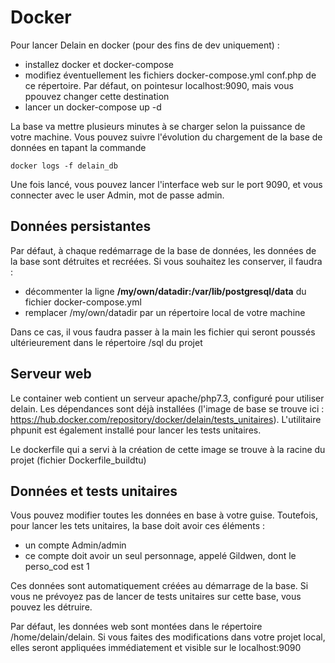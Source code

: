 # Docker

Pour lancer Delain en docker (pour des fins de dev uniquement) :
- installez docker et docker-compose
- modifiez éventuellement les fichiers docker-compose.yml conf.php de ce répertoire. Par défaut, on pointesur localhost:9090, mais vous ppouvez changer cette destination
- lancer un docker-compose up -d

La base va mettre plusieurs minutes à se charger selon la puissance de votre machine.
Vous pouvez suivre l'évolution du chargement de la base de données en tapant la commande
```$xslt
docker logs -f delain_db
```

Une fois lancé, vous pouvez lancer l'interface web sur le port 9090, et vous connecter avec le user Admin, mot de passe admin.

## Données persistantes

Par défaut, à chaque redémarrage de la base de données, les données de la base sont détruites et recréées. 
Si vous souhaitez les conserver, il faudra :
- décommenter la ligne **/my/own/datadir:/var/lib/postgresql/data** du fichier docker-compose.yml
- remplacer /my/own/datadir par un répertoire local de votre machine

Dans ce cas, il vous faudra passer à la main les fichier qui seront poussés ultérieurement dans le répertoire /sql du projet

## Serveur web

Le container web contient un serveur apache/php7.3, configuré pour utiliser delain. Les dépendances sont déjà installées (l'image de base se trouve ici : https://hub.docker.com/repository/docker/delain/tests_unitaires).
L'utilitaire phpunit est également installé pour lancer les tests unitaires.

Le dockerfile qui a servi à la création de cette image se trouve à la racine du projet (fichier Dockerfile_buildtu)

## Données et tests unitaires

Vous pouvez modifier toutes les données en base à votre guise. Toutefois, pour lancer les tets unitaires, la base doit avoir ces éléments :
- un compte Admin/admin
- ce compte doit avoir un seul personnage, appelé Gildwen, dont le perso_cod est 1

Ces données sont automatiquement créées au démarrage de la base. Si vous ne prévoyez pas de lancer de tests unitaires sur cette base, vous pouvez les détruire.

Par défaut, les données web sont montées dans le répertoire /home/delain/delain. Si vous faites des modifications dans votre projet local, elles seront appliquées immédiatement et visible sur le localhost:9090


